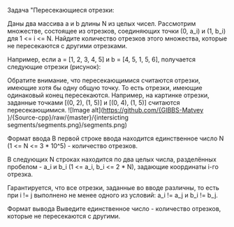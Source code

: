 Задача "Пересекающиеся отрезки:

Даны два массива a и b длины N из целых чисел. Рассмотрим множестве, состоящее из отрезков, соединяющих точки (0, a_i) и (1, b_i) для 1 <= i <= N. Найдите количество отрезков этого множества, которые не пересекаются с другими отрезками.

Например, если a = [1, 2, 3, 4, 5] и b = [4, 5, 1, 5, 6], получается следующие отрезки (рисунок):

Обратите внимание, что пересекающимися считаются отрезки, имеющие хотя бы одну общую точку. То есть отрезки, имеющие одинаковый конец пересекаются. Например, на картинке отрезки, заданные точками [(0, 2), (1, 5)] и [(0, 4), (1, 5)] считаются пересекающимися.
![Image alt](https://github.com/{GIBBS-Matvey
}/{Source-cpp}/raw/{master}/{intersicting segments/segments.png}/segments.png)

Формат ввода
В первой строке ввода находится единственное число N (1 <= N <= 3 * 10^5) - количество отрезков.

В следующих N строках находится по два целых числа, разделённых пробелом - a_i и b_i (1 <= a_i, b_i <= 2 * N), задающие координаты i-го отрезка. 

Гарантируется, что все отрезки, заданные во вводе различны, то есть при i != j выполнено не менее одного из  условий: a_i != a_j и b_i != b_j.


Формат вывода
Выведите единственное число - количество отрезков, которые не пересекаются с другими.
